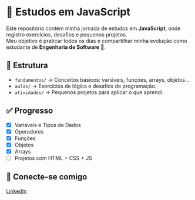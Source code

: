 # 📘 Estudos em JavaScript

Este repositório contém minha jornada de estudos em **JavaScript**, onde registro exercícios, desafios e pequenos projetos.  
Meu objetivo é praticar todos os dias e compartilhar minha evolução como estudante de **Engenharia de Software** 🚀.

## 📂 Estrutura
- `fundamentos/` → Conceitos básicos: variáveis, funções, arrays, objetos...
- `aulas/` → Exercícios de lógica e desafios de programação.
- `atividades/` → Pequenos projetos para aplicar o que aprendi.

## ✅ Progresso
- [x] Variáveis e Tipos de Dados  
- [x] Operadores  
- [x] Funções  
- [X] Objetos  
- [X] Arrays  
- [ ] Projetos com HTML + CSS + JS  

## 🔗 Conecte-se comigo
[LinkedIn](https://www.linkedin.com/in/vin%C3%ADcius-diniz-4b3a71324) 
